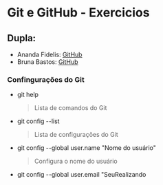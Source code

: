 # Git e GitHub - Exercicios   

## Dupla:
- Ananda Fidelis: [GitHub](https://github.com/anandaFidelis)
- Bruna Bastos: [GitHub](https://github.com/<usuario>)

### Confingurações do Git
- git help
  > Lista de comandos do Git
- git config --list
  > Lista de configurações do Git
- git config --global user.name "Nome do usuário"
  > Configura o nome do usuário
- git config --global user.email "SeuRealizando